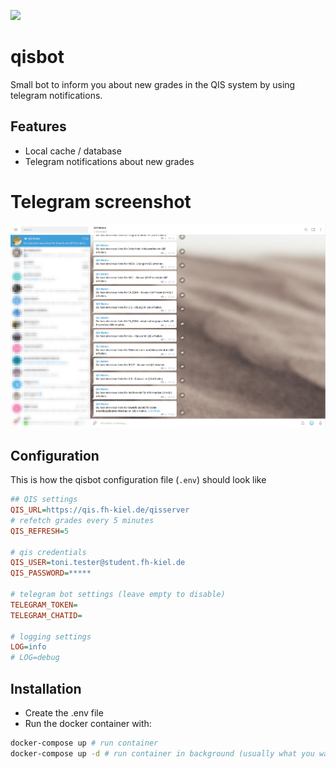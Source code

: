 ![](https://github.com/lukashass/qisbot/workflows/.github/workflows/docker-build.yml/badge.svg?branch=docker-build)

# qisbot
Small bot to inform you about new grades in the QIS system by using telegram notifications.

## Features
* Local cache / database
* Telegram notifications about new grades

# Telegram screenshot
![Screenshot](screenshot.png)

## Configuration

This is how the qisbot configuration file (`.env`) should look like
```ini
## QIS settings
QIS_URL=https://qis.fh-kiel.de/qisserver
# refetch grades every 5 minutes
QIS_REFRESH=5

# qis credentials
QIS_USER=toni.tester@student.fh-kiel.de
QIS_PASSWORD=*****

# telegram bot settings (leave empty to disable)
TELEGRAM_TOKEN=
TELEGRAM_CHATID=

# logging settings
LOG=info
# LOG=debug
```

## Installation
* Create the .env file
* Run the docker container with:
```bash
docker-compose up # run container
docker-compose up -d # run container in background (usually what you want)
```
